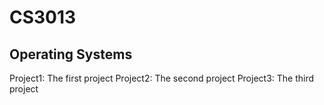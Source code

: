 CS3013
======

Operating Systems
-----------------

Project1: The first project
Project2: The second project
Project3: The third project
